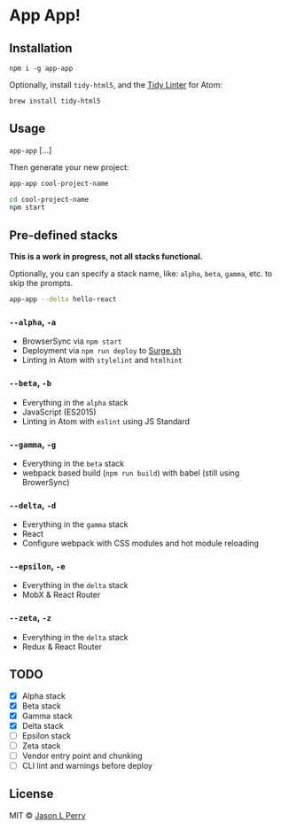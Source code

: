 # App App!

## Installation

`npm i -g app-app`

Optionally, install `tidy-html5`, and the [Tidy Linter](https://atom.io/packages/linter-tidy) for Atom:

```bash
brew install tidy-html5
```

## Usage

`app-app` <flags> [<project-name>...]

Then generate your new project:

```bash
app-app cool-project-name

cd cool-project-name
npm start
```

## Pre-defined stacks

**This is a work in progress, not all stacks functional.**

Optionally, you can specify a stack name, like: `alpha`, `beta`, `gamma`, etc. to skip the prompts.

```bash
app-app --delta hello-react
```

### `--alpha`, `-a`

- BrowserSync via `npm start`
- Deployment via `npm run deploy` to [Surge.sh](https://surge.sh)
- Linting in Atom with `stylelint` and `htmlhint`

### `--beta`, `-b`

- Everything in the `alpha` stack
- JavaScript (ES2015)
- Linting in Atom with `eslint` using JS Standard

### `--gamma`, `-g`

- Everything in the `beta` stack
- webpack based build (`npm run build`) with babel (still using BrowerSync)

### `--delta`, `-d`

- Everything in the `gamma` stack
- React
- Configure webpack with CSS modules and hot module reloading

### `--epsilon`, `-e`

- Everything in the `delta` stack
- MobX & React Router

### `--zeta`, `-z`

- Everything in the `delta` stack
- Redux & React Router

## TODO

- [x] Alpha stack
- [x] Beta stack
- [x] Gamma stack
- [x] Delta stack
- [ ] Epsilon stack
- [ ] Zeta stack
- [ ] Vendor entry point and chunking
- [ ] CLI lint and warnings before deploy

## License

MIT &copy; [Jason L Perry](https://github.com/ambethia)
